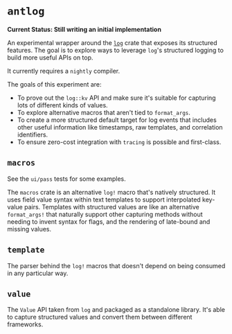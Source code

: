 # `antlog`

**Current Status: Still writing an initial implementation**

An experimental wrapper around the [`log`](https://docs.rs/log/0.4.6/log/) crate that exposes its structured features. The goal is to explore ways to leverage `log`'s structured logging to build more useful APIs on top.

It currently requires a `nightly` compiler.

The goals of this experiment are:

- To prove out the `log::kv` API and make sure it's suitable for capturing lots of different kinds of values.
- To explore alternative macros that aren't tied to `format_args`.
- To create a more structured default target for log events that includes other useful information like timestamps, raw templates, and correlation identifiers.
- To ensure zero-cost integration with `tracing` is possible and first-class.

## `macros`

See the `ui/pass` tests for some examples.

The `macros` crate is an alternative `log!` macro that's natively structured. It uses field value syntax within text templates to support interpolated key-value pairs. Templates with structured values are like an alternative `format_args!` that naturally support other capturing methods without needing to invent syntax for flags, and the rendering of late-bound and missing values.

## `template`

The parser behind the `log!` macros that doesn't depend on being consumed in any particular way.

## `value`

The `Value` API taken from `log` and packaged as a standalone library. It's able to capture structured values and convert them between different frameworks.
